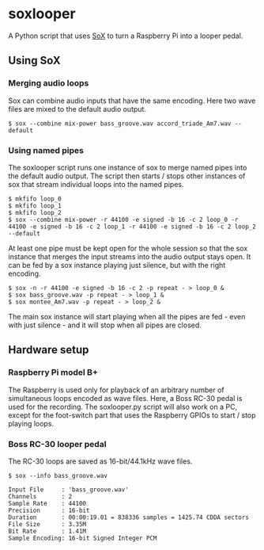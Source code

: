 
soxlooper
=========

A Python script that uses [SoX](http://sox.sourceforge.net/) to turn a Raspberry Pi into a looper pedal.


Using SoX
---------

### Merging audio loops

Sox can combine audio inputs that have the same encoding.
Here two wave files are mixed to the default audio output.

	$ sox --combine mix-power bass_groove.wav accord_triade_Am7.wav --default

### Using named pipes

The soxlooper script runs one instance of sox to merge named pipes into the default audio output.
The script then starts / stops other instances of sox that stream individual loops into the named pipes.

	$ mkfifo loop_0
	$ mkfifo loop_1
	$ mkfifo loop_2
	$ sox --combine mix-power -r 44100 -e signed -b 16 -c 2 loop_0 -r 44100 -e signed -b 16 -c 2 loop_1 -r 44100 -e signed -b 16 -c 2 loop_2 --default

At least one pipe must be kept open for the whole session so that the sox instance that merges the
input streams into the audio output stays open. It can be fed by a sox instance playing just silence, 
but with the right encoding.

	$ sox -n -r 44100 -e signed -b 16 -c 2 -p repeat - > loop_0 &
	$ sox bass_groove.wav -p repeat - > loop_1 &
	$ sox montee_Am7.wav -p repeat - > loop_2 &

The main sox instance will start playing when all the pipes are fed - even with just silence - and it will stop
when all pipes are closed.

Hardware setup
--------------

### Raspberry Pi model B+

The Raspberry is used only for playback of an arbitrary number of simultaneous loops encoded as wave files.
Here, a Boss RC-30 pedal is used for the recording. The soxlooper.py script will also work on a PC, except for 
the foot-switch part that uses the Raspberry GPIOs to start / stop playing loops.

### Boss RC-30 looper pedal

The RC-30 loops are saved as 16-bit/44.1kHz wave files.

	$ sox --info bass_groove.wav
	
	Input File     : 'bass_groove.wav'
	Channels       : 2
	Sample Rate    : 44100
	Precision      : 16-bit
	Duration       : 00:00:19.01 = 838336 samples = 1425.74 CDDA sectors
	File Size      : 3.35M
	Bit Rate       : 1.41M
	Sample Encoding: 16-bit Signed Integer PCM
